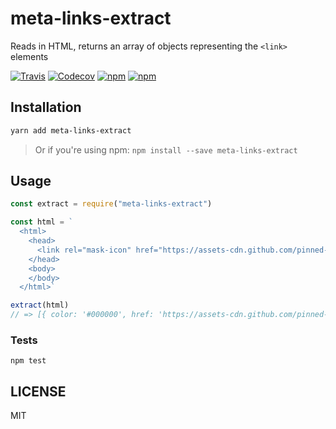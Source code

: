 # meta-links-extract
Reads in HTML, returns an array of objects representing the `<link>` elements

[![Travis](https://img.shields.io/travis/ahacop/meta-links-extract)](https://travis-ci.org/ahacop/meta-links-extract)
[![Codecov](https://img.shields.io/codecov/c/github/ahacop/meta-links-extract.svg)](https://codecov.io/github/ahacop/meta-links-extract)
[![npm](https://img.shields.io/npm/v/meta-links-extract.svg)](https://www.npmjs.com/package/meta-links-extract)
[![npm](https://img.shields.io/npm/l/meta-links-extract.svg)](https://github.com/ahacop/meta-links-extract/blob/master/LICENSE)

## Installation
```bash
yarn add meta-links-extract
```

> Or if you're using npm: `npm install --save meta-links-extract`

## Usage
```javascript
const extract = require("meta-links-extract")

const html = `
  <html>
    <head>
      <link rel="mask-icon" href="https://assets-cdn.github.com/pinned-octocat.svg" color="#000000">
    </head>
    <body>
    </body>
  </html>`

extract(html)
// => [{ color: '#000000', href: 'https://assets-cdn.github.com/pinned-octocat.svg', rel: 'mask-icon' }]
```

### Tests
```
npm test
```

## LICENSE

MIT
